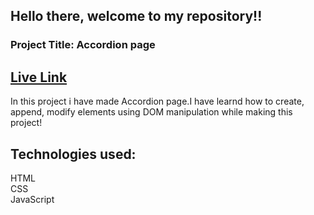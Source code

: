 ## Hello there, welcome to my repository!!
### Project Title: Accordion page 
## [Live Link](https://web-accordion.netlify.app/)
In this project i have made Accordion page.I have learnd how to create, append, modify elements using DOM manipulation while making this project!

## Technologies used:<br>
HTML <br>
CSS <br>
JavaScript
